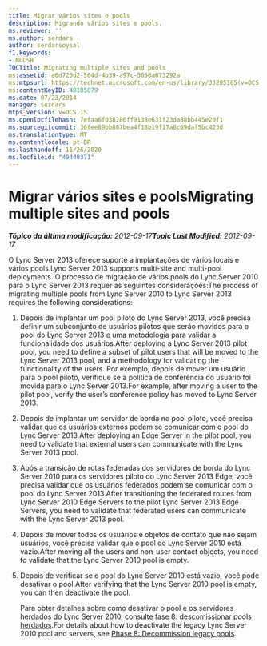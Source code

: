 ```yaml
---
title: Migrar vários sites e pools
description: Migrando vários sites e pools.
ms.reviewer: ''
ms.author: serdars
author: serdarsoysal
f1.keywords:
- NOCSH
TOCTitle: Migrating multiple sites and pools
ms:assetid: a6d726d2-564d-4b39-a97c-5656a673292a
ms:mtpsurl: https://technet.microsoft.com/en-us/library/JJ205165(v=OCS.15)
ms:contentKeyID: 48185079
ms.date: 07/23/2014
manager: serdars
mtps_version: v=OCS.15
ms.openlocfilehash: 7efaa6f038286ff9138e631f23da88bb445e20f1
ms.sourcegitcommit: 36fee89bb887bea4f18b19f17a8c69daf5bc423d
ms.translationtype: MT
ms.contentlocale: pt-BR
ms.lasthandoff: 11/26/2020
ms.locfileid: "49440371"
---
```

# <a name="migrating-multiple-sites-and-pools"></a><span data-ttu-id="fed37-103">Migrar vários sites e pools</span><span class="sxs-lookup"><span data-stu-id="fed37-103">Migrating multiple sites and pools</span></span>

<div data-xmlns="http://www.w3.org/1999/xhtml">

<div class="topic" data-xmlns="http://www.w3.org/1999/xhtml" data-msxsl="urn:schemas-microsoft-com:xslt" data-cs="https://msdn.microsoft.com/">

<div data-asp="https://msdn2.microsoft.com/asp">



</div>

<div id="mainSection">

<div id="mainBody"><span data-ttu-id="fed37-104">

<span> </span></span><span class="sxs-lookup"><span data-stu-id="fed37-104">

<span> </span></span></span>

<span data-ttu-id="fed37-105">_**Tópico da última modificação:** 2012-09-17_</span><span class="sxs-lookup"><span data-stu-id="fed37-105">_**Topic Last Modified:** 2012-09-17_</span></span>

<span data-ttu-id="fed37-106">O Lync Server 2013 oferece suporte a implantações de vários locais e vários pools.</span><span class="sxs-lookup"><span data-stu-id="fed37-106">Lync Server 2013 supports multi-site and multi-pool deployments.</span></span> <span data-ttu-id="fed37-107">O processo de migração de vários pools do Lync Server 2010 para o Lync Server 2013 requer as seguintes considerações:</span><span class="sxs-lookup"><span data-stu-id="fed37-107">The process of migrating multiple pools from Lync Server 2010 to Lync Server 2013 requires the following considerations:</span></span>

1.  <span data-ttu-id="fed37-108">Depois de implantar um pool piloto do Lync Server 2013, você precisa definir um subconjunto de usuários pilotos que serão movidos para o pool do Lync Server 2013 e uma metodologia para validar a funcionalidade dos usuários.</span><span class="sxs-lookup"><span data-stu-id="fed37-108">After deploying a Lync Server 2013 pilot pool, you need to define a subset of pilot users that will be moved to the Lync Server 2013 pool, and a methodology for validating the functionality of the users.</span></span> <span data-ttu-id="fed37-109">Por exemplo, depois de mover um usuário para o pool piloto, verifique se a política de conferência do usuário foi movida para o Lync Server 2013.</span><span class="sxs-lookup"><span data-stu-id="fed37-109">For example, after moving a user to the pilot pool, verify the user’s conference policy has moved to Lync Server 2013.</span></span>

2.  <span data-ttu-id="fed37-110">Depois de implantar um servidor de borda no pool piloto, você precisa validar que os usuários externos podem se comunicar com o pool do Lync Server 2013.</span><span class="sxs-lookup"><span data-stu-id="fed37-110">After deploying an Edge Server in the pilot pool, you need to validate that external users can communicate with the Lync Server 2013 pool.</span></span>

3.  <span data-ttu-id="fed37-111">Após a transição de rotas federadas dos servidores de borda do Lync Server 2010 para os servidores piloto do Lync Server 2013 Edge, você precisa validar que os usuários federados podem se comunicar com o pool do Lync Server 2013.</span><span class="sxs-lookup"><span data-stu-id="fed37-111">After transitioning the federated routes from Lync Server 2010 Edge Servers to the pilot Lync Server 2013 Edge Servers, you need to validate that federated users can communicate with the Lync Server 2013 pool.</span></span>

4.  <span data-ttu-id="fed37-112">Depois de mover todos os usuários e objetos de contato que não sejam usuários, você precisa validar que o pool do Lync Server 2010 está vazio.</span><span class="sxs-lookup"><span data-stu-id="fed37-112">After moving all the users and non-user contact objects, you need to validate that the Lync Server 2010 pool is empty.</span></span>

5.  <span data-ttu-id="fed37-113">Depois de verificar se o pool do Lync Server 2010 está vazio, você pode desativar o pool.</span><span class="sxs-lookup"><span data-stu-id="fed37-113">After verifying that the Lync Server 2010 pool is empty, you can then deactivate the pool.</span></span>
    
    <span data-ttu-id="fed37-114">Para obter detalhes sobre como desativar o pool e os servidores herdados do Lync Server 2010, consulte [fase 8: descomissionar pools herdados](phase-8-decommission-legacy-pools.md).</span><span class="sxs-lookup"><span data-stu-id="fed37-114">For details about how to deactivate the legacy Lync Server 2010 pool and servers, see [Phase 8: Decommission legacy pools](phase-8-decommission-legacy-pools.md).</span></span>

<span data-ttu-id="fed37-115"></div>

<span> </span>

</div>

</div>

</span><span class="sxs-lookup"><span data-stu-id="fed37-115"></div>

<span> </span>

</div>

</div>

</span></span></div>

